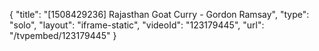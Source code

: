 {
    "title": "[1508429236] Rajasthan Goat Curry - Gordon Ramsay",
    "type": "solo",
    "layout": "iframe-static",
    "videoId": "123179445",
    "url": "\/tvpembed\/123179445"
}